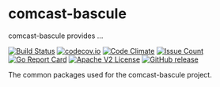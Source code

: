 # comcast-bascule

comcast-bascule provides ...

[![Build Status](https://travis-ci.org/Comcast/comcast-bascule.svg?branch=master)](https://travis-ci.org/Comcast/comcast-bascule)
[![codecov.io](http://codecov.io/github/Comcast/comcast-bascule/coverage.svg?branch=master)](http://codecov.io/github/Comcast/comcast-bascule?branch=master)
[![Code Climate](https://codeclimate.com/github/Comcast/comcast-bascule/badges/gpa.svg)](https://codeclimate.com/github/Comcast/comcast-bascule)
[![Issue Count](https://codeclimate.com/github/Comcast/comcast-bascule/badges/issue_count.svg)](https://codeclimate.com/github/Comcast/comcast-bascule)
[![Go Report Card](https://goreportcard.com/badge/github.com/Comcast/comcast-bascule)](https://goreportcard.com/report/github.com/Comcast/comcast-bascule)
[![Apache V2 License](http://img.shields.io/badge/license-Apache%20V2-blue.svg)](https://github.com/Comcast/comcast-bascule/blob/master/LICENSE)
[![GitHub release](https://img.shields.io/github/release/Comcast/comcast-bascule.svg)](CHANGELOG.md)


The common packages used for the comcast-bascule project.
